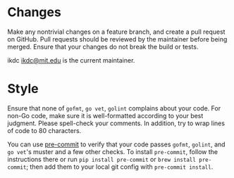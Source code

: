 # Changes

Make any nontrivial changes on a feature branch, and create a pull
request on GitHub.  Pull requests should be reviewed by the maintainer
before being merged.  Ensure that your changes do not break the build or
tests.

ikdc <ikdc@mit.edu> is the current maintainer.

# Style

Ensure that none of `gofmt`, `go vet`, `golint` complains about your code.
For non-Go code, make sure it is well-formatted according to your best
judgment.  Please spell-check your comments.  In addition, try to wrap
lines of code to 80 characters.


You can use [pre-commit](http://pre-commit.com/) to verify that your code
passes `gofmt`, `golint`, and `go vet`'s muster and a few other checks.
To install `pre-commit`, follow the instructions there or run
`pip install pre-commit` or `brew install pre-commit`; then add them to
your local git config with `pre-commit install`.
